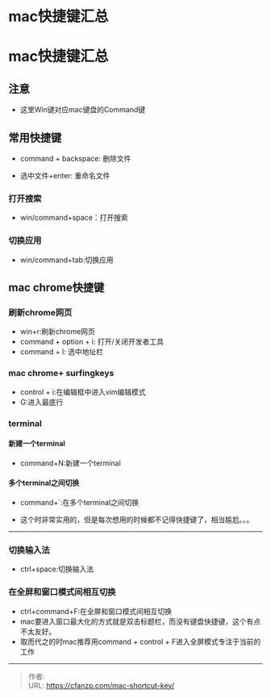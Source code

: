 # mac快捷键汇总

# mac快捷键汇总
## 注意
- 这里Win键对应mac键盘的Command键

## 常用快捷键
- command + backspace: 删除文件

- 选中文件+enter: 重命名文件

### 打开搜索
- win/command+space：打开搜索

### 切换应用
- win/command+tab:切换应用

## mac chrome快捷键
### 刷新chrome网页
- win+r:刷新chrome网页
- command + option + i: 打开/关闭开发者工具
- command + l: 选中地址栏

### mac chrome+ surfingkeys
- control + i:在编辑框中进入vim编辑模式
- G:进入最底行

### terminal
#### 新建一个terminal
- command+N:新建一个terminal
#### 多个terminal之间切换
- command+`:在多个terminal之间切换

- 这个时非常实用的，但是每次想用的时候都不记得快捷键了，相当尴尬。。。
---
### 切换输入法
- ctrl+space:切换输入法


### 在全屏和窗口模式间相互切换
- ctrl+command+F:在全屏和窗口模式间相互切换
- mac要进入窗口最大化的方式就是双击标题栏，而没有键盘快捷键，这个有点不太友好。
- 取而代之的时mac推荐用command + control + F进入全屏模式专注于当前的工作


---

> 作者:   
> URL: https://cfanzp.com/mac-shortcut-key/  

